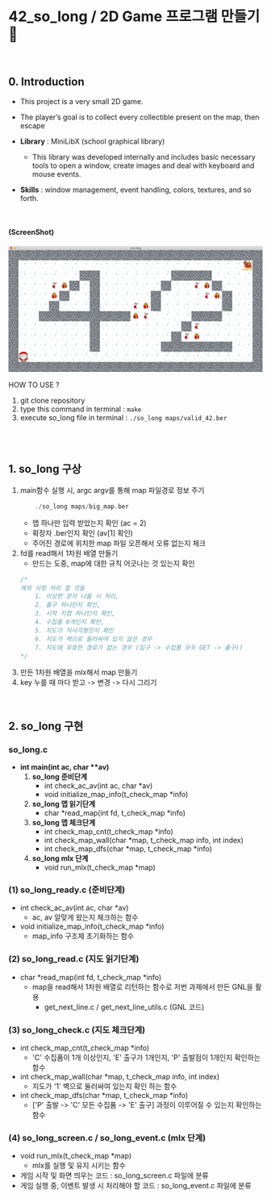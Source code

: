 # 42_so_long / 2D Game 프로그램 만들기 🎈

<br>

## 0. Introduction
- This project is a very small 2D game.
- The player’s goal is to collect every collectible present on the map, then escape
- **Library** : MiniLibX (school graphical library)
    - This library was developed internally and includes basic necessary tools to open a window, create images and deal with keyboard and mouse events.

- **Skills** : window management, event handling, colors, textures, and so forth.

<br>

<h4>(ScreenShot)</h4>

![map](./images/screenshot1.png)

HOW TO USE ?
1. git clone repository
2. type this command in terminal : ```make```
3. execute so_long file in terminal : ```./so_long maps/valid_42.ber ```

<br>
<br>

## 1. so_long 구상
1. main함수 실행 시, argc argv를 통해 map 파일경로 정보 주기
    ```c
        ./so_long maps/big_map.ber
    ```
    - 맵 하나만 입력 받았는지 확인 (ac = 2)
    - 확장자 .ber인지 확인 (av[1] 확인)
    - 주어진 경로에 위치한 map 파일 오픈해서 오류 없는지 체크
2. fd를 read해서 1차원 배열 만들기
    - 만드는 도중, map에 대한 규칙 어긋나는 것 있는지 확인
    ```c
    /* 
    예외 사항 처리 할 것들
        1. 이상한 문자 나올 시 처리, 
        2. 출구 하나인지 확인, 
        3. 시작 지점 하나인지 확인, 
        4. 수집품 0개인지 확인, 
        5. 지도가 직사각형인지 확인
        6. 지도가 벽으로 둘러싸여 있지 않은 경우 
        7. 지도에 유효한 경로가 없는 경우 (입구 -> 수집품 모두 GET -> 출구)) 
    */
    ```
3. 만든 1차원 배열을 mlx해서 map 만들기
4. key 누를 때 마다 받고 -> 변경 -> 다시 그리기

<br>

## 2. so_long 구현

### so_long.c

- **int	main(int ac, char \*\*av)**
    1. **so_long 준비단계**
        - int	check_ac_av(int ac, char *av)
        - void	initialize_map_info(t_check_map *info)
    2. **so_long 맵 읽기단계**
        - char	*read_map(int fd, t_check_map *info)
    3. **so_long 맵 체크단계**
        - int	check_map_cnt(t_check_map *info)
        - int	check_map_wall(char *map, t_check_map info, int index)
        - int	check_map_dfs(char *map, t_check_map *info)
    4. **so_long mlx 단계**
        - void	run_mlx(t_check_map *map)   

### (1) so_long_ready.c (준비단계)
- int	check_ac_av(int ac, char *av)
    - ac, av 알맞게 왔는지 체크하는 함수
- void	initialize_map_info(t_check_map *info)
    - map_info 구조체 초기화하는 함수
### (2) so_long_read.c (지도 읽기단계)
- char	*read_map(int fd, t_check_map *info)
    - map을 read해서 1차원 배열로 리턴하는 함수로 저번 과제에서 만든 GNL을 활용
        - get_next_line.c / get_next_line_utils.c (GNL 코드)
### (3) so_long_check.c (지도 체크단계)
- int	check_map_cnt(t_check_map *info)
    - 'C' 수집품이 1개 이상인지, 'E' 출구가 1개인지, 'P' 출발점이 1개인지 확인하는 함수
- int	check_map_wall(char *map, t_check_map info, int index)
    - 지도가 '1' 벽으로 둘러싸여 있는지 확인 하는 함수
- int	check_map_dfs(char *map, t_check_map *info)
    - ['P' 출발 -> 'C' 모든 수집품  -> 'E' 출구] 과정이 이루어질 수 있는지 확인하는 함수

### (4) so_long_screen.c / so_long_event.c (mlx 단계)
- void	run_mlx(t_check_map *map)
    - mlx를 실행 및 유지 시키는 함수
- 게임 시작 및 화면 띄우는 코드 : so_long_screen.c 파일에 분류
- 게임 실행 중, 이벤트 발생 시 처리해야 할 코드 : so_long_event.c 파일에 분류